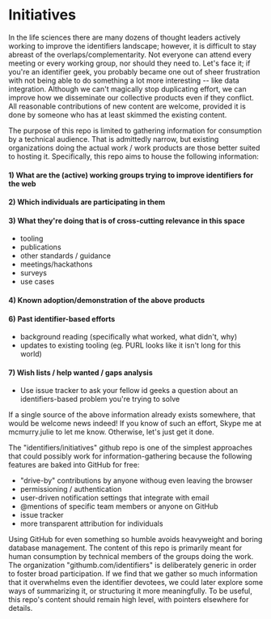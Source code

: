 # Initiatives
In the life sciences there are many dozens of thought leaders actively working to improve the identifiers landscape; however, it is difficult to stay abreast of the overlaps/complementarity. Not everyone can attend every meeting or every working group, nor should they need to. Let's face it; if you're an identifier geek, you probably became one out of sheer frustration with not being able to do something a lot more interesting -- like data integration. Although we can't magically stop duplicating effort, we can improve how we disseminate our collective products even if they conflict. All reasonable contributions of new content are welcome, provided it is done by someone who has at least skimmed the existing content.

The purpose of this repo is limited to gathering information for consumption by a technical audience. That is admittedly narrow, but existing organizations doing the actual work / work products are those better suited to hosting it. Specifically, this repo aims to house the following information:

#### 1) What are the (active) working groups trying to improve identifiers for the web
#### 2) Which individuals are participating in them
#### 3) What they're doing that is of cross-cutting relevance in this space
  - tooling
  - publications
  - other standards / guidance
  - meetings/hackathons
  - surveys
  - use cases

#### 4) Known adoption/demonstration of the above products
#### 6) Past identifier-based efforts
  - background reading (specifically what worked, what didn't, why)
  - updates to existing tooling (eg. PURL looks like it isn't long for this world)

#### 7) Wish lists / help wanted / gaps analysis
  - Use issue tracker to ask your fellow id geeks a question about an identifiers-based problem you're trying to solve

If a single source of the above information already exists somewhere, that would be welcome news indeed! If you know of such an effort, Skype me at mcmurry.julie to let me know. Otherwise, let's just get it done.

The "identifiers/initiatives" github repo is one of the simplest approaches that could possibly work for information-gathering because the following features are baked into GitHub for free:
  - "drive-by" contributions by anyone withoug even leaving the browser
  - permissioning / authentication
  - user-driven notification settings that integrate with email
  - @mentions of specific team members or anyone on GitHub
  - issue tracker
  - more transparent attribution for individuals

Using GitHub for even something so humble avoids heavyweight and boring database management. The content of this repo is primarily meant for human consumption by technical members of the groups doing the work. The organization "githumb.com/identifiers" is deliberately generic in order to foster broad participation. If we find that we gather so much information that it overwhelms even the identifier devotees, we could later explore some ways of summarizing it, or structuring it more meaningfully. To be useful, this repo's content should remain high level, with pointers elsewhere for details.
